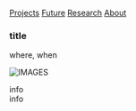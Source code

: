 <!-- NAV for all headers !-->
[Projects](https://paulabbott.net/index.html)
[Future](https://paulabbott.net/future/)
[Research](https://paulabbott.net/research/)
[About](https://paulabbott.net/about/)
<!-- end nav! -->

### title

where, when  

![IMAGES](#)  

<!--[soundcloud extract]!-->

info
<br>
info
<br>
